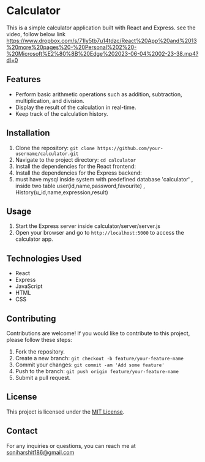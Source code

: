 # Calculator

This is a simple calculator application built with React and Express.
see the video, follow below link
https://www.dropbox.com/s/71ly5tb7u14tdzc/React%20App%20and%2013%20more%20pages%20-%20Personal%202%20-%20Microsoft%E2%80%8B%20Edge%202023-06-04%2002-23-38.mp4?dl=0

## Features

- Perform basic arithmetic operations such as addition, subtraction, multiplication, and division.
- Display the result of the calculation in real-time.
- Keep track of the calculation history.

## Installation

1. Clone the repository: `git clone https://github.com/your-username/calculator.git`
2. Navigate to the project directory: `cd calculator`
3. Install the dependencies for the React frontend:
4. Install the dependencies for the Express backend:
5. must have mysql inside system  with predefined database 'calculator' , inside two table user(id,name,password,favourite) , History(u_id,name,expression,result)


## Usage

1. Start the Express server inside calculator/server/server.js
3. Open your browser and go to `http://localhost:5000` to access the calculator app.

## Technologies Used

- React
- Express
- JavaScript
- HTML
- CSS

## Contributing

Contributions are welcome! If you would like to contribute to this project, please follow these steps:

1. Fork the repository.
2. Create a new branch: `git checkout -b feature/your-feature-name`
3. Commit your changes: `git commit -am 'Add some feature'`
4. Push to the branch: `git push origin feature/your-feature-name`
5. Submit a pull request.

## License

This project is licensed under the [MIT License](https://opensource.org/licenses/MIT).

## Contact

For any inquiries or questions, you can reach me at soniharshit186@gmail.com


